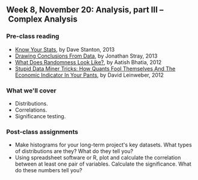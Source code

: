 ## Week 8, November 20: Analysis, part III – Complex Analysis

### Pre-class reading

- [Know Your Stats](http://source.mozillaopennews.org/en-US/learning/know-your-stats/), by Dave Stanton, 2013
- [Drawing Conclusions From Data](http://source.mozillaopennews.org/en-US/learning/statistically-sound-data-journalism/), by Jonathan Stray, 2013
- [What Does Randomness Look Like?](http://www.empiricalzeal.com/2012/12/21/what-does-randomness-look-like/), by Aatish Bhatia, 2012
- [Stupid Data Miner Tricks: How Quants Fool Themselves And The Economic Indicator In Your Pants](http://www.forbes.com/sites/davidleinweber/2012/07/24/stupid-data-miner-tricks-quants-fooling-themselves-the-economic-indicator-in-your-pants/), by David Leinweber, 2012

### What we'll cover

- Distributions.
- Correlations.
- Significance testing.

### Post-class assignments

- Make histograms for your long-term project's key datasets. What types of distributions are they? What do they tell you?
- Using spreadsheet software or R, plot and calculate the correlation between at least one pair of variables. Calculate the significance. What do these numbers tell you?
